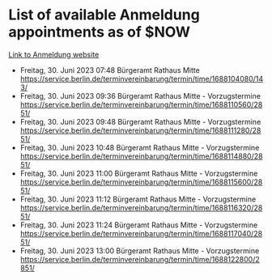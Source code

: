 # List of available Anmeldung appointments as of $NOW
[Link to Anmeldung website](https://service.berlin.de/terminvereinbarung/termin/tag.php?termin=1&anliegen[]=120686&dienstleisterlist=122210,122217,327316,122219,327312,122227,327314,122231,327346,122243,327348,122254,122252,329742,122260,329745,122262,329748,122271,327278,122273,327274,122277,327276,330436,122280,327294,122282,327290,122284,327292,122291,327270,122285,327266,122286,327264,122296,327268,150230,329760,122297,327286,122294,327284,122312,329763,122314,329775,122304,327330,122311,327334,122309,327332,317869,122281,327352,122279,329772,122283,122276,327324,122274,327326,122267,329766,122246,327318,122251,327320,122257,327322,122208,327298,122226,327300&herkunft=http%3A%2F%2Fservice.berlin.de%2Fdienstleistung%2F120686%2F)
- Freitag, 30. Juni 2023 07:48 Bürgeramt Rathaus Mitte https://service.berlin.de/terminvereinbarung/termin/time/1688104080/143/
- Freitag, 30. Juni 2023 09:36 Bürgeramt Rathaus Mitte - Vorzugstermine https://service.berlin.de/terminvereinbarung/termin/time/1688110560/2851/
- Freitag, 30. Juni 2023 09:48 Bürgeramt Rathaus Mitte - Vorzugstermine https://service.berlin.de/terminvereinbarung/termin/time/1688111280/2851/
- Freitag, 30. Juni 2023 10:48 Bürgeramt Rathaus Mitte - Vorzugstermine https://service.berlin.de/terminvereinbarung/termin/time/1688114880/2851/
- Freitag, 30. Juni 2023 11:00 Bürgeramt Rathaus Mitte - Vorzugstermine https://service.berlin.de/terminvereinbarung/termin/time/1688115600/2851/
- Freitag, 30. Juni 2023 11:12 Bürgeramt Rathaus Mitte - Vorzugstermine https://service.berlin.de/terminvereinbarung/termin/time/1688116320/2851/
- Freitag, 30. Juni 2023 11:24 Bürgeramt Rathaus Mitte - Vorzugstermine https://service.berlin.de/terminvereinbarung/termin/time/1688117040/2851/
- Freitag, 30. Juni 2023 13:00 Bürgeramt Rathaus Mitte - Vorzugstermine https://service.berlin.de/terminvereinbarung/termin/time/1688122800/2851/
